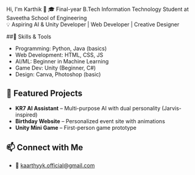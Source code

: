 Hi, I'm Karthik 👋
🎓 Final-year B.Tech Information Technology Student at Saveetha School of Engineering  
💡 Aspiring AI & Unity Developer | Web Developer | Creative Designer  

 ##🔧 Skills & Tools
- Programming: Python, Java (basics)
- Web Development: HTML, CSS, JS
- AI/ML: Beginner in Machine Learning
- Game Dev: Unity (Beginner, C#)
- Design: Canva, Photoshop (basic)

## 📂 Featured Projects
- **KR7 AI Assistant** – Multi-purpose AI with dual personality (Jarvis-inspired)  
- **Birthday Website** – Personalized event site with animations  
- **Unity Mini Game** – First-person game prototype  

## 📫 Connect with Me
- 📧 kaarthyyk.official@gmail.com
